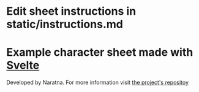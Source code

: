 # Edit sheet instructions in static/instructions.md

# Example character sheet made with [Svelte](https://svelte.dev)

Developed by Naratna. For more information visit [the project's repositoy](https://github.com/Naratna/svelte-roll20-template)